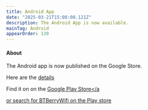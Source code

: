 ```yaml
---
title: Android App
date: "2025-03-21T15:00:00.121Z"
description: The Android App is now available.
mainTag: Android
appearOrder: 130
---
```


#### About  

The Android app is now published on the Google Store.

Here are the [details](https://bluepieapps.com/Set-wifi-via-bluetooth/BTBerryWifi-Overview/#sectionTop)

Find it on  on the   <a href="https://play.google.com/store/apps/details?id=com.bluepieapps.btberrywifi" target="_blank">Google Play Store</a

or search for BTBerryWifi on the Play store